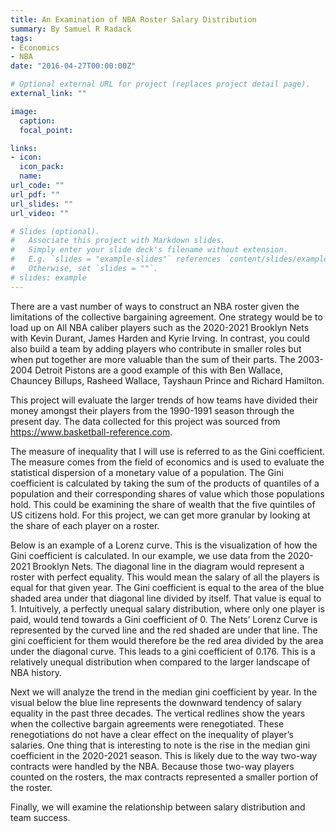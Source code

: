 ```yaml
---
title: An Examination of NBA Roster Salary Distribution
summary: By Samuel R Radack
tags:
- Economics
- NBA
date: "2016-04-27T00:00:00Z"

# Optional external URL for project (replaces project detail page).
external_link: ""

image:
  caption: 
  focal_point: 

links:
- icon: 
  icon_pack:
  name: 
url_code: ""
url_pdf: ""
url_slides: ""
url_video: ""

# Slides (optional).
#   Associate this project with Markdown slides.
#   Simply enter your slide deck's filename without extension.
#   E.g. `slides = "example-slides"` references `content/slides/example-slides.md`.
#   Otherwise, set `slides = ""`.
# slides: example
---
```


  There are a vast number of ways to construct an NBA roster given the limitations of the collective bargaining agreement. One strategy would be to load up on All NBA caliber players such as the 2020-2021 Brooklyn Nets with Kevin Durant, James Harden and Kyrie Irving. In contrast, you could also build a team by adding players who contribute in smaller roles but when put together are more valuable than the sum of their parts. The 2003-2004 Detroit Pistons are a good example of this with Ben Wallace, Chauncey Billups, Rasheed Wallace, Tayshaun Prince and Richard Hamilton.
  
  
  This project will evaluate the larger trends of how teams have divided their money amongst their players from the 1990-1991 season through the present day. The data collected for this project was sourced from https://www.basketball-reference.com.


   The measure of inequality that I will use is referred to as the Gini coefficient. The measure comes from the field of economics and is used to evaluate the statistical dispersion of a monetary value of a population. The Gini coefficient is calculated by taking the sum of the products of quantiles of a population and their corresponding shares of value which those populations hold. This could be examining the share of wealth that the five quintiles of US citizens hold. For this project, we can get more granular by looking at the share of each player on a roster.
   
   
  Below is an example of a Lorenz curve. This is the visualization of how the Gini coefficient is calculated. In our example, we use data from the 2020-2021 Brooklyn Nets. The diagonal line in the diagram would represent a roster with perfect equality. This would mean the salary of all the players is equal for that given year. The Gini coefficient is equal to the area of the blue shaded area under that diagonal line divided by itself. That value is equal to 1. Intuitively, a perfectly unequal salary distribution, where only one player is paid, would tend towards a Gini coefficient of 0. The Nets’ Lorenz Curve is represented by the curved line and the red shaded are under that line. The gini coefficient for them would therefore be the red area divided by the area under the diagonal curve. This leads to a gini coefficient of 0.176. This is a relatively unequal distribution when compared to the larger landscape of NBA history.
  
  
  Next we will analyze the trend in the median gini coefficient by year. In the visual below the blue line represents the downward tendency of salary equality in the past three decades. The vertical redlines show the years when the collective bargain agreements were renegotiated. These renegotiations do not have a clear effect on the inequality of player’s salaries. One thing that is interesting to note is the rise in the median gini coefficient in the 2020-2021 season. This is likely due to the way two-way contracts were handled by the NBA. Because those two-way players counted on the rosters, the max contracts represented a smaller portion of the roster.
  
  
  Finally, we will examine the relationship between salary distribution and team success. 


